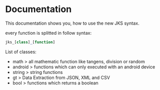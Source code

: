 # Documentation
This documentation shows you, how to use the new JKS syntax.

every function is splitted in follow syntax:

```php
jks_[class]_[function]
```

List of classes:<br>
- math > all mathematic function like tangens, division or random<br>
- android > functions which can only executed with an android device<br>
- string > string functions<br>
- gt > Data Extraction from JSON, XML and CSV<br>
- bool > functions which returns a boolean<br>
